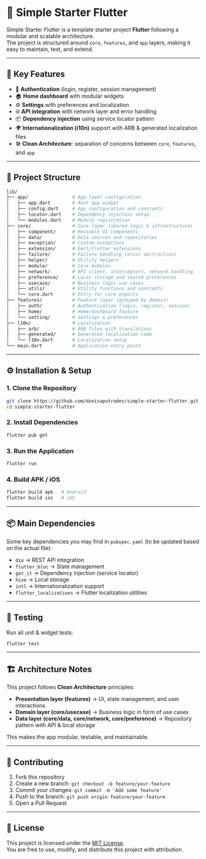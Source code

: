 # 📱 Simple Starter Flutter

Simple Starter Flutter is a template starter project **Flutter** following a modular and scalable architecture.  
The project is structured around `core`, `features`, and `app` layers, making it easy to maintain, test, and extend.

---

## 🚀 Key Features

- 🔑 **Authentication** (login, register, session management)  
- 🏠 **Home dashboard** with modular widgets  
- ⚙️ **Settings** with preferences and localization  
- 🌐 **API integration** with network layer and error handling  
- 📦 **Dependency injection** using service locator pattern  
- 🌍 **Internationalization (i10n)** support with ARB & generated localization files  
- 🛠 **Clean Architecture**: separation of concerns between `core`, `features`, and `app`  

---

## 📂 Project Structure

```bash
lib/
├── app/                # App-level configuration
│   ├── app.dart        # Root app widget
│   ├── config.dart     # App configuration and constants
│   ├── locator.dart    # Dependency injection setup
│   └── modules.dart    # Module registration
├── core/               # Core layer (shared logic & infrastructure)
│   ├── component/      # Reusable UI components
│   ├── data/           # Data sources and repositories
│   ├── exception/      # Custom exceptions
│   ├── extension/      # Dart/Flutter extensions
│   ├── failure/        # Failure handling (error abstraction)
│   ├── helper/         # Utility helpers
│   ├── module/         # Core modules
│   ├── network/        # API client, interceptors, network handling
│   ├── preference/     # Local storage and shared preferences
│   ├── usecase/        # Business logic use cases
│   ├── utils/          # Utility functions and constants
│   └── core.dart       # Entry for core exports
├── features/           # Feature layer (grouped by domain)
│   ├── auth/           # Authentication (login, register, session)
│   ├── home/           # Home/dashboard feature
│   └── setting/        # Settings & preferences
├── l10n/               # Localization
│   ├── arb/            # ARB files with translations
│   ├── generated/      # Generated localization code
│   └── l10n.dart       # Localization setup
└── main.dart           # Application entry point
```

---

## ⚙️ Installation & Setup

### 1. Clone the Repository
```bash
git clone https://github.com/donisaputradev/simple-starter-flutter.git
cd simple-starter-flutter
```

### 2. Install Dependencies
```bash
flutter pub get
```

### 3. Run the Application
```bash
flutter run
```

### 4. Build APK / iOS
```bash
flutter build apk   # Android
flutter build ios   # iOS
```

---

## 📦 Main Dependencies

Some key dependencies you may find in `pubspec.yaml` (to be updated based on the actual file):

- `dio` → REST API integration  
- `flutter_bloc` → State management  
- `get_it` → Dependency injection (service locator)  
- `hive` → Local storage  
- `intl` → Internationalization support  
- `flutter_localizations` → Flutter localization utilities  

---

## 🧪 Testing

Run all unit & widget tests:
```bash
flutter test
```

---

## 🏗 Architecture Notes

This project follows **Clean Architecture** principles:

- **Presentation layer (features)** → UI, state management, and user interactions  
- **Domain layer (core/usecase)** → Business logic in form of use cases  
- **Data layer (core/data, core/network, core/preference)** → Repository pattern with API & local storage  

This makes the app modular, testable, and maintainable.

---

## 🤝 Contributing

1. Fork this repository  
2. Create a new branch: `git checkout -b feature/your-feature`  
3. Commit your changes: `git commit -m 'Add some feature'`  
4. Push to the branch: `git push origin feature/your-feature`  
5. Open a Pull Request  

---

## 📜 License

This project is licensed under the [MIT License](LICENSE).  
You are free to use, modify, and distribute this project with attribution.
